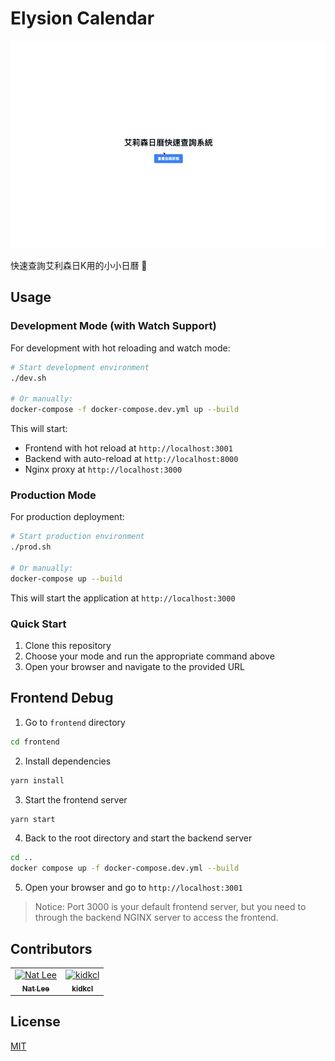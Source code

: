 # Elysion Calendar

![demo](./doc/demo.gif)

快速查詢艾利森日K用的小小日曆 🥰

## Usage

### Development Mode (with Watch Support)

For development with hot reloading and watch mode:

```bash
# Start development environment
./dev.sh

# Or manually:
docker-compose -f docker-compose.dev.yml up --build
```

This will start:
- Frontend with hot reload at `http://localhost:3001`
- Backend with auto-reload at `http://localhost:8000`
- Nginx proxy at `http://localhost:3000`

### Production Mode

For production deployment:

```bash
# Start production environment
./prod.sh

# Or manually:
docker-compose up --build
```

This will start the application at `http://localhost:3000`

### Quick Start

1. Clone this repository
2. Choose your mode and run the appropriate command above
3. Open your browser and navigate to the provided URL

## Frontend Debug

1. Go to `frontend` directory

```bash
cd frontend
```

2. Install dependencies

```bash
yarn install
```

3. Start the frontend server

```bash
yarn start
```

4. Back to the root directory and start the backend server

```bash
cd ..
docker compose up -f docker-compose.dev.yml --build
```

5. Open your browser and go to `http://localhost:3001`

> Notice: Port 3000 is your default frontend server, but you need to through the backend NGINX server to access the frontend.


## Contributors

<!-- ALL-CONTRIBUTORS-LIST:START - Do not remove or modify this section -->
<!-- prettier-ignore-start -->
<!-- markdownlint-disable -->

<table>
  <tbody>
    <tr>
      <td align="center"><a href="https://github.com/NatLee"><img src="https://avatars.githubusercontent.com/u/10178964?v=3?s=100" width="100px;" alt="Nat Lee"/><br /><sub><b>Nat Lee</b></sub></a></td>
      <td align="center"><a href="https://github.com/kidkcl"><img src="https://avatars.githubusercontent.com/u/20700635?v=4" width="100px;" alt="kidkcl"/><br /><sub><b>kidkcl</b></sub></a></td>
    </tr>
  </tbody>
</table>

<!-- markdownlint-restore -->
<!-- prettier-ignore-end -->

<!-- ALL-CONTRIBUTORS-LIST:END -->

## License

[MIT](./LICENSE)